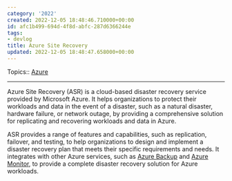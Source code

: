 ```yaml
---
category: '2022'
created: 2022-12-05 18:48:46.710000+00:00
id: afc1b499-694d-4f8d-abfc-287d6366244e
tags:
- devlog
title: Azure Site Recovery
updated: 2022-12-05 18:48:47.658000+00:00
---
```

   
Topics:: [Azure](../devlog/Azure.md)   
   
   
---   
   
Azure Site Recovery (ASR) is a cloud-based disaster recovery service provided by Microsoft Azure. It helps organizations to protect their workloads and data in the event of a disaster, such as a natural disaster, hardware failure, or network outage, by providing a comprehensive solution for replicating and recovering workloads and data in Azure.   
   
ASR provides a range of features and capabilities, such as replication, failover, and testing, to help organizations to design and implement a disaster recovery plan that meets their specific requirements and needs. It integrates with other Azure services, such as [Azure Backup](/not_created.md) and [Azure Monitor](../devlog/Azure%20Monitor.md), to provide a complete disaster recovery solution for Azure workloads.